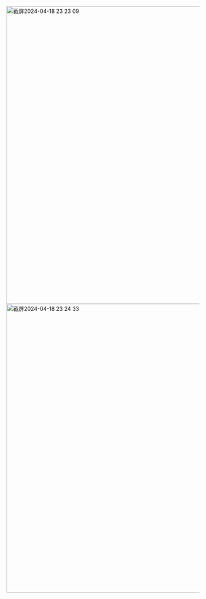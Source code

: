 <img width="775" alt="截屏2024-04-18 23 23 09" src="https://github.com/xkong-study/reggie_delivery_note/assets/100473178/b44eac76-70dc-4b9f-a423-73d40eb638d8">
<img width="752" alt="截屏2024-04-18 23 24 33" src="https://github.com/xkong-study/reggie_delivery_note/assets/100473178/b135db1f-fc4d-4a3f-b93f-eb0bb62bed0e">

